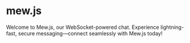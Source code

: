 # mew.js
Welcome to Mew.js, our WebSocket-powered chat. Experience lightning-fast, secure messaging—connect seamlessly with Mew.js today!
